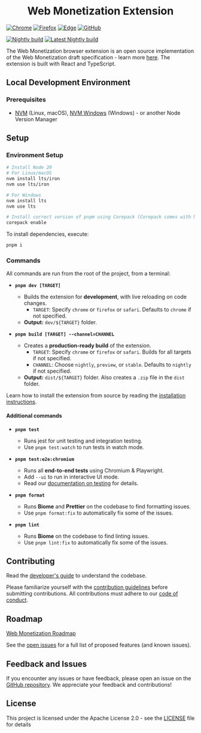 <h1 align="center">Web Monetization Extension</h1>

[![Chrome](https://img.shields.io/chrome-web-store/v/oiabcfomehhigdepbbclppomkhlknpii.svg?label=Chrome&logo=googlechrome&color=orange)](https://chromewebstore.google.com/detail/web-monetization/oiabcfomehhigdepbbclppomkhlknpii) [![Firefox](https://img.shields.io/amo/v/web-monetization-extension?label=Firefox&logo=firefoxbrowser&color=orange)](https://addons.mozilla.org/en-US/firefox/addon/web-monetization-extension/) [![Edge](https://img.shields.io/badge/dynamic/json?label=Edge&prefix=v&query=$.version&url=https://microsoftedge.microsoft.com/addons/getproductdetailsbycrxid/imjgemgmeoioefpmfefmffbboogighjl&color=orange)](https://microsoftedge.microsoft.com/addons/detail/web-monetization/imjgemgmeoioefpmfefmffbboogighjl) [![GitHub](https://img.shields.io/github/v/release/interledger/web-monetization-extension?sort=semver&filter=v*&display_name=release&label=GitHub&logo=github&color=orange)](https://github.com/interledger/web-monetization-extension/releases/latest)

[![Nightly build](https://github.com/interledger/web-monetization-extension/actions/workflows/nightly-build.yaml/badge.svg)](https://github.com/interledger/web-monetization-extension/actions/workflows/nightly-build.yaml) [![Latest Nightly build](https://img.shields.io/badge/dynamic/json?url=https%3A%2F%2Fapi.github.com%2Frepos%2Finterledger%2Fweb-monetization-extension%2Freleases%2Ftags%2Fnightly&query=%24.name&logo=github&label=Latest)](https://github.com/interledger/web-monetization-extension/releases/tag/nightly)

The Web Monetization browser extension is an open source implementation of the Web Monetization draft specification - learn more [here](https://webmonetization.org/specification/). The extension is built with React and TypeScript.

## Local Development Environment

### Prerequisites

- [NVM](https://github.com/nvm-sh/nvm) (Linux, macOS), [NVM Windows](https://github.com/coreybutler/nvm-windows) (Windows) - or another Node Version Manager

## Setup

### Environment Setup

```sh
# Install Node 20
# For Linux/macOS
nvm install lts/iron
nvm use lts/iron

# For Windows
nvm install lts
nvm use lts

# Install correct version of pnpm using Corepack (Corepack comes with Node)
corepack enable
```

To install dependencies, execute:

```sh
pnpm i
```

### Commands

All commands are run from the root of the project, from a terminal:

- **`pnpm dev [TARGET]`**
  - Builds the extension for **development**, with live reloading on code changes.
    - `TARGET`: Specify `chrome` or `firefox` or `safari`. Defaults to `chrome` if not specified.
  - **Output:** `dev/${TARGET}` folder.

- **`pnpm build [TARGET] --channel=CHANNEL`**
  - Creates a **production-ready build** of the extension.
    - `TARGET`: Specify `chrome` or `firefox` or `safari`. Builds for all targets if not specified.
    - `CHANNEL`: Choose `nightly`, `preview`, or `stable`. Defaults to `nightly` if not specified.
  - **Output:** `dist/${TARGET}` folder. Also creates a `.zip` file in the `dist` folder.

Learn how to install the extension from source by reading the [installation instructions](./docs/INSTALL.md).

#### Additional commands

- **`pnpm test`**
  - Runs jest for unit testing and integration testing.
  - Use `pnpm test:watch` to run tests in watch mode.

- **`pnpm test:e2e:chromium`**
  - Runs all **end-to-end tests** using Chromium & Playwright.
  - Add `--ui` to run in interactive UI mode.
  - Read our [documentation on testing](./docs/TESTING.md) for details.

- **`pnpm format`**
  - Runs **Biome** and **Prettier** on the codebase to find formatting issues.
  - Use `pnpm format:fix` to automatically fix some of the issues.

- **`pnpm lint`**
  - Runs **Biome** on the codebase to find linting issues.
  - Use `pnpm lint:fix` to automatically fix some of the issues.

## Contributing

Read the [developer's guide](./docs/DEVELOP.md) to understand the codebase.

Please familiarize yourself with the [contribution guidelines](.github/CONTRIBUTING.md) before submitting contributions. All contributions must adhere to our [code of conduct](.github/CODE_OF_CONDUCT.md).

## Roadmap

[Web Monetization Roadmap](https://github.com/orgs/interledger/projects/6/views/1?filterQuery=label%3A%22web+monetization%22)

See the [open issues](https://github.com/interledger/web-monetization-extension/issues) for a full list of proposed features (and known issues).

## Feedback and Issues

If you encounter any issues or have feedback, please open an issue on
the [GitHub repository](https://github.com/interledger/web-monetization-extension/issues). We appreciate your feedback
and contributions!

## License

This project is licensed under the Apache License 2.0 - see the [LICENSE](./LICENSE)
file for details
